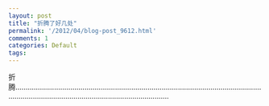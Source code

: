 ```yaml
---
layout: post
title: "折腾了好几处"
permalink: '/2012/04/blog-post_9612.html'
comments: 1
categories: Default
tags: 
---
```

折腾........................................................................................................................................................................................................